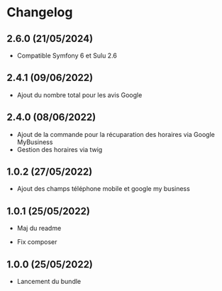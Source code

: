 # Changelog

## 2.6.0 (21/05/2024)

+ Compatible Symfony 6 et Sulu 2.6

## 2.4.1 (09/06/2022)

+ Ajout du nombre total pour les avis Google

## 2.4.0 (08/06/2022)

+ Ajout de la commande pour la récuparation des horaires via Google MyBusiness
+ Gestion des horaires via twig

## 1.0.2 (27/05/2022)

+ Ajout des champs téléphone mobile et google my business

## 1.0.1 (25/05/2022)

+ Maj du readme
- Fix composer

## 1.0.0 (25/05/2022)

+ Lancement du bundle